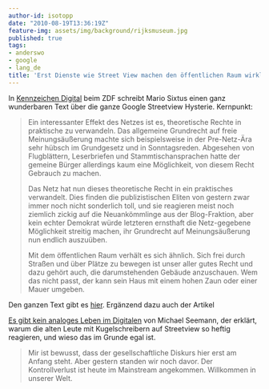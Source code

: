 ```yaml
---
author-id: isotopp
date: "2010-08-19T13:36:19Z"
feature-img: assets/img/background/rijksmuseum.jpg
published: true
tags:
- anderswo
- google
- lang_de
title: 'Erst Dienste wie Street View machen den öffentlichen Raum wirklich öffentlich '
---
```

In [Kennzeichen Digital](http://blog.zdf.de/zdfdasblog/2010/08/erst-dienste-wie-street-view-m.html)
beim ZDF schreibt Mario Sixtus einen ganz wunderbaren Text über die ganze
Google Streetview Hysterie. Kernpunkt:

> Ein interessanter Effekt des Netzes ist es, theoretische Rechte in
> praktische zu verwandeln. Das allgemeine Grundrecht auf freie
> Meinungsäußerung machte sich beispielsweise in der Pre-Netz-Ära sehr
> hübsch im Grundgesetz und in Sonntagsreden. Abgesehen von Flugblättern,
> Leserbriefen und Stammtischansprachen hatte der gemeine Bürger allerdings
> kaum eine Möglichkeit, von diesem Recht Gebrauch zu machen. 
>
> Das Netz hat nun dieses theoretische Recht in ein praktisches verwandelt.
> Dies finden die publizistischen Eliten von gestern zwar immer noch nicht
> sonderlich toll, und sie reagieren meist noch ziemlich zickig auf die
> Neuankömmlinge aus der Blog-Fraktion, aber kein echter Demokrat würde
> letzteren ernsthaft die Netz-gegebene Möglichkeit streitig machen, ihr
> Grundrecht auf Meinungsäußerung nun endlich auszuüben.
>
> Mit dem öffentlichen Raum verhält es sich ähnlich. Sich frei durch Straßen
> und über Plätze zu bewegen ist unser aller gutes Recht und dazu gehört
> auch, die darumstehenden Gebäude anzuschauen. Wem das nicht passt, der
> kann sein Haus mit einem hohen Zaun oder einer Mauer umgeben.

Den ganzen Text gibt es 
[hier](http://blog.zdf.de/zdfdasblog/2010/08/erst-dienste-wie-street-view-m.html).
Ergänzend dazu auch der Artikel

[Es gibt kein analoges Leben im Digitalen](http://carta.info/32498/streetview-es-gibt-kein-analoges-leben-im-digitalen/)
von Michael Seemann, der erklärt, warum die alten Leute mit Kugelschreibern
auf Streetview so heftig reagieren, und wieso das im Grunde egal ist.

> Mir ist bewusst, dass der gesellschaftliche Diskurs hier erst am Anfang
> steht. Aber gestern standen wir noch davor. Der Kontrollverlust ist heute
> im Mainstream angekommen. Willkommen in unserer Welt.

